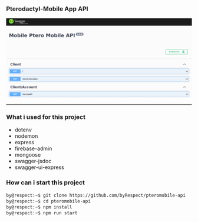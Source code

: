 ### **Pterodactyl-Mobile App API**

<p align="center">
  <img src="https://github.com/byRespect/pteromobile-api/raw/main/assets/image.gif">
</p>

<hr />

### What i used for this project

- dotenv
- nodemon
- express
- firebase-admin
- mongoose
- swagger-jsdoc
- swagger-ui-express

### How can i start this project

```console
by@respect:~$ git clone https://github.com/byRespect/pteromobile-api
by@respect:~$ cd pteromobile-api
by@respect:~$ npm install
by@respect:~$ npm run start
```
